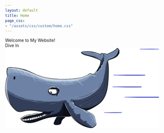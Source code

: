 ```yaml
---
layout: default
title: Home
page_css:
- "/assets/css/custom/home.css"
---
```


<div class="container-main">
	<div class="header"> Welcome to My Website! </div>
	<div id="whale-btn" class="btn" onclick="toggleWhale()"> Dive In </div>
	<div id="whale-wrap">
		<img id="whale" src="/assets/images/whale.png"/>
	</div>
</div>

<script>
var whale_present = false;

function toggleWhale() {
	if (whale_present) {
		$('#whale').addClass('diveout');
		$('#whale').removeClass('idle');
		$('#whale-btn').text('Dive In');
		setTimeout(() => {
			$('#whale').removeClass('diveout');
		}, 1000);
	}
	else {
		$('#whale').addClass('divein');
		$('#whale').removeClass('diveout');
		$('#whale-btn').text('Dive Out');
		setTimeout(() => {
			$('#whale').removeClass('divein');
			$('#whale').addClass('idle');
		}, 1000);
	}

	whale_present = !whale_present;
}
</script>